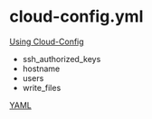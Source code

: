 
# cloud-config.yml


[Using Cloud-Config](https://coreos.com/os/docs/latest/cloud-config.html#sshauthorizedkeys)

- ssh_authorized_keys
- hostname
- users
- write_files


[YAML](yaml)